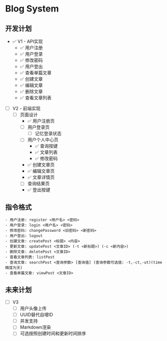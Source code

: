 # Blog System
## 开发计划
- ✅ V1 - API实现
  - ✅ 用户注册
  - ✅ 用户登录
  - ✅ 修改密码
  - ✅ 用户登出
  - ✅ 查看单篇文章
  - ✅ 创建文章
  - ✅ 编辑文章
  - ✅ 删除文章
  - ✅ 查看文章列表
- [ ] V2 - 前端实现
  - [ ] 页面设计
    - ✅  用户注册页
    - [ ] 用户登录页
      - [ ] 记忆登录状态
    - [ ] 用户个人中心页
      - ✅ 查询按键
      - ✅ 文章列表
      - ✅ 修改密码
    - ✅ 创建文章页
    - ✅ 编辑文章页
    - ✅ 文章详情页
    - [ ] 查询结果页
    - ✅ 登出按键
## 指令格式
```
- 用户注册: register <用户名> <密码>
- 用户登录: login <用户名> <密码>
- 修改密码: changePassword <旧密码> <新密码>
- 用户登出: logout
- 创建文章: createPost <标题> <内容>
- 更新文章: updatePost <文章ID> (-t <新标题>) (-c <新内容>)
- 删除文章: deletePost <文章ID>
- 查看文章列表: listPost
- 查询文章: searchPost <查询参数> [查询值] (查询参数可选值: -t,-ct,-ut)(time精度为天)
- 查看单篇文章: viewPost <文章ID>
```
## 未来计划
- [ ] V3 
  - [ ] 用户头像上传 
  - [ ] UUID替代自增ID
  - [ ] 并发支持
  - [ ] Markdown渲染
  - [ ] 可选按照创建时间和更新时间排序